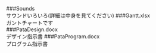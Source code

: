 ###Sounds  
サウンドいろいろ(詳細は中身を見てください)
###Gantt.xlsx  
ガントチャートです  
###PataDesign.docx  
デザイン指示書
###PataProgram.docx  
プログラム指示書  
